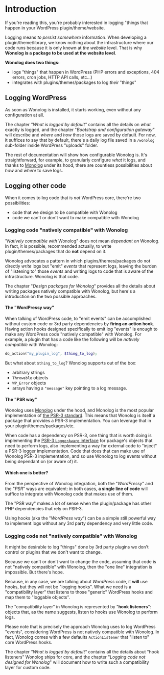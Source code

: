 # Introduction

If you're reading this, you're probably interested in logging "things that happen in your WordPress plugin/theme/website.

Logging means *to persist somewhere* information. When developing a plugin/theme/library, we know nothing about the infrastructure where our code runs because it is only known at *the website* level. That is why **Wonolog is a package to be used at the website level**.

**Wonolog does two things:**

- logs "things" that happen in WordPress (PHP errors and exceptions, 404 errors, cron jobs, HTTP API calls, etc...)
- integrates with plugins/themes/packages to log *their* "things"



## Logging WordPress

As soon as Wonolog is installed, it starts working, even without any configuration at all.

The chapter *"What is logged by default"* contains all the details on *what* exactly is logged, and the chapter "*Bootstrap and configuration gateway"* will describe and *where* and *how* those logs are saved by default. For now, it suffices to say that by default, there's a daily log file saved in a `/wonolog` sub-folder inside WordPress "uploads" folder.

The rest of documentation will show how configurable Wonolog is. It's straightforward, for example, to granularly configure *what* it logs, and thanks to [Monolog](https://seldaek.github.io/monolog/) under its hood, there are countless possibilities about *how* and *where* to save logs.



## Logging other code

When it comes to log code that is *not* WordPress core, there're two possibilities:

- code that we design to be compatible with Wonolog
- code we can't or don't want to make compatible with Wonolog



### Logging code "natively compatible" with Wonolog

"*Natively compatible with* Wonolog" does not mean *dependant on* Wonolog. In fact, it is possible, recommended actually, to write plugin/themes/packages that do **not** depend on it.

Wonolog advocates a pattern in which plugins/themes/packages do not directly *write* logs but "emit" *events* that represent logs, leaving the burden of "listening to" those *events* and writing logs to code that is aware of the infrastructure. Wonolog is that code.

The chapter "*Design packages for Wonolog*" provides all the details about writing packages natively compatible with Wonolog, but here's a introduction on the two possible approaches.

#### The "WordPressy way"

When talking of WordPress code, to "emit events" can be accomplished without custom code or 3rd party dependencies by **firing an action hook**. Having action hooks designed specifically to emit log "events" is enough to make any WordPress code "natively compatible" with Wonolog. For example, a plugin that has a code like the following will be *natively compatible* with Wonolog:

```php
do_action("my_plugin_log", $thing_to_log);
```

But what about `$thing_to_log`? Wonolog supports out of the box:

- arbitrary strings
- `Throwable` objects
- `WP_Error` objects
- arrays having a `"message"` key pointing to a log message.

#### The "PSR way"

Wonolog uses [Monolog](https://seldaek.github.io/monolog/) under the hood, and Monolog is the most popular implementation of [the PSR-3 standard](https://www.php-fig.org/psr/psr-3/). This means that Wonolog is itself a package that provides a PSR-3 implementation. You can leverage that in your plugin/themes/packages/etc.

When code has a dependency on PSR-3, one thing that is worth doing is implementing the [PSR-3 `LoggerAware` interface](https://www.php-fig.org/psr/psr-3/#4-psrlogloggerawareinterface) for package's objects that need to perform logs, also implementing a way for external code to "inject" a PSR-3 logger implementation. Code that does that can make use of Wonolog PSR-3 implementation, and so use Wonolog to log events without being dependant on (or aware of) it.

#### Which one is better?

From the perspective of Wonolog integration, both the "*WordPressy*" and the "*PSR*" ways are equivalent: in both cases, **a single line of code** will suffice to integrate with Wonolog code that makes use of them.

The "PSR way" makes a lot of sense when the plugin/package has other PHP dependencies that rely on PSR-3.

Using hooks (aka the "*WordPress way*") can be a simple still powerful way to implement logs without any 3rd party dependency and very little code.



### Logging code not "natively compatible" with Wonolog

It might be desirable to log "things" done by 3rd party plugins we don't control or plugins that we don't want to change.

Because we can't or don't want to change the code, assuming that code is not "natively compatible" with Wonolog, then the "one line" integration is impossible. But there's hope.

Because, in any case, we are talking about *WordPress* code, it **will** use hooks, but they will not be "logging hooks". What we need is a "compatibility layer" that listens to those "generic" WordPress hooks and map them to "loggable objects".

The "compatibility layer" in Wonolog is represented by "**hook listeners**": objects that, as the name suggests, listen to hooks use Wonolog to perform logs.

Please note that is precisely the approach Wonolog uses to log WordPress "events", considering WordPress is not natively compatible with Wonolog. In fact, Wonolog comes with a few defaults `ActionListener` that "listen to" core WordPress hooks.

The chapter *"What is logged by default"* contains all the details about "hook listeners" Wonolog ships for core, and the chapter "*Logging code not designed for Wonolog*" will document how to write such a compatibility layer for custom code.
